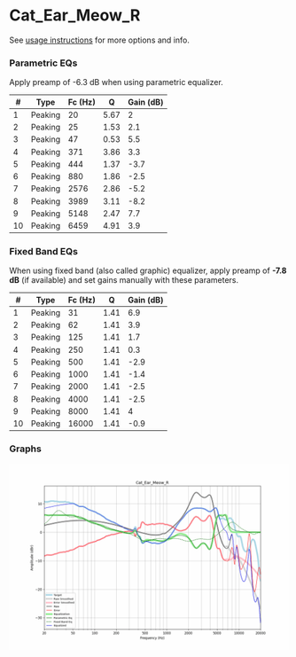 # Cat_Ear_Meow_R
See [usage instructions](https://github.com/jaakkopasanen/AutoEq#usage) for more options and info.

### Parametric EQs
Apply preamp of -6.3 dB when using parametric equalizer.

|   # | Type    |   Fc (Hz) |    Q |   Gain (dB) |
|-----|---------|-----------|------|-------------|
|   1 | Peaking |        20 | 5.67 |         2   |
|   2 | Peaking |        25 | 1.53 |         2.1 |
|   3 | Peaking |        47 | 0.53 |         5.5 |
|   4 | Peaking |       371 | 3.86 |         3.3 |
|   5 | Peaking |       444 | 1.37 |        -3.7 |
|   6 | Peaking |       880 | 1.86 |        -2.5 |
|   7 | Peaking |      2576 | 2.86 |        -5.2 |
|   8 | Peaking |      3989 | 3.11 |        -8.2 |
|   9 | Peaking |      5148 | 2.47 |         7.7 |
|  10 | Peaking |      6459 | 4.91 |         3.9 |

### Fixed Band EQs
When using fixed band (also called graphic) equalizer, apply preamp of **-7.8 dB** (if available) and set gains manually with these parameters.

|   # | Type    |   Fc (Hz) |    Q |   Gain (dB) |
|-----|---------|-----------|------|-------------|
|   1 | Peaking |        31 | 1.41 |         6.9 |
|   2 | Peaking |        62 | 1.41 |         3.9 |
|   3 | Peaking |       125 | 1.41 |         1.7 |
|   4 | Peaking |       250 | 1.41 |         0.3 |
|   5 | Peaking |       500 | 1.41 |        -2.9 |
|   6 | Peaking |      1000 | 1.41 |        -1.4 |
|   7 | Peaking |      2000 | 1.41 |        -2.5 |
|   8 | Peaking |      4000 | 1.41 |        -2.5 |
|   9 | Peaking |      8000 | 1.41 |         4   |
|  10 | Peaking |     16000 | 1.41 |        -0.9 |

### Graphs
![](./Cat_Ear_Meow_R.png)
